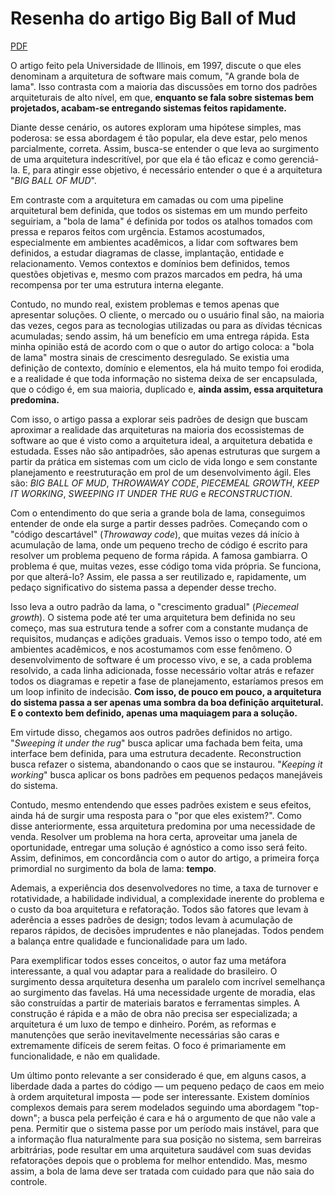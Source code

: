 # Resenha do artigo Big Ball of Mud

[PDF](mud.pdf)

O artigo feito pela Universidade de Illinois, em 1997, discute o que eles denominam a arquitetura de software mais comum, "A grande bola de lama". Isso contrasta com a maioria das discussões em torno dos padrões arquiteturais de alto nível, em que, **enquanto se fala sobre sistemas bem projetados, acabam-se entregando sistemas feitos rapidamente.**

Diante desse cenário, os autores exploram uma hipótese simples, mas poderosa: se essa abordagem é tão popular, ela deve estar, pelo menos parcialmente, correta. Assim, busca-se entender o que leva ao surgimento de uma arquitetura indescritível, por que ela é tão eficaz e como gerenciá-la. E, para atingir esse objetivo, é necessário entender o que é a arquitetura "*BIG BALL OF MUD*".

Em contraste com a arquitetura em camadas ou com uma pipeline arquitetural bem definida, que todos os sistemas em um mundo perfeito seguiriam, a "bola de lama" é definida por todos os atalhos tomados com pressa e reparos feitos com urgência. Estamos acostumados, especialmente em ambientes acadêmicos, a lidar com softwares bem definidos, a estudar diagramas de classe, implantação, entidade e relacionamento. Vemos contextos e domínios bem definidos, temos questões objetivas e, mesmo com prazos marcados em pedra, há uma recompensa por ter uma estrutura interna elegante.

Contudo, no mundo real, existem problemas e temos apenas que apresentar soluções. O cliente, o mercado ou o usuário final são, na maioria das vezes, cegos para as tecnologias utilizadas ou para as dívidas técnicas acumuladas; sendo assim, há um benefício em uma entrega rápida. Esta minha opinião está de acordo com o que o autor do artigo coloca: a "bola de lama" mostra sinais de crescimento desregulado. Se existia uma definição de contexto, domínio e elementos, ela há muito tempo foi erodida, e a realidade é que toda informação no sistema deixa de ser encapsulada, que o código é, em sua maioria, duplicado e, **ainda assim, essa arquitetura predomina.**

Com isso, o artigo passa a explorar seis padrões de design que buscam aproximar a realidade das arquiteturas na maioria dos ecossistemas de software ao que é visto como a arquitetura ideal, a arquitetura debatida e estudada. Esses não são antipadrões, são apenas estruturas que surgem a partir da prática em sistemas com um ciclo de vida longo e sem constante planejamento e reestruturação em prol de um desenvolvimento ágil. Eles são: *BIG BALL OF MUD*, *THROWAWAY CODE*, *PIECEMEAL GROWTH*, *KEEP IT WORKING*, *SWEEPING IT UNDER THE RUG* e *RECONSTRUCTION*.

Com o entendimento do que seria a grande bola de lama, conseguimos entender de onde ela surge a partir desses padrões. Começando com o "código descartável" (*Throwaway code*), que muitas vezes dá início à acumulação de lama, onde um pequeno trecho de código é escrito para resolver um problema pequeno de forma rápida. A famosa gambiarra. O problema é que, muitas vezes, esse código toma vida própria. Se funciona, por que alterá-lo? Assim, ele passa a ser reutilizado e, rapidamente, um pedaço significativo do sistema passa a depender desse trecho.

Isso leva a outro padrão da lama, o "crescimento gradual" (*Piecemeal growth*). O sistema pode até ter uma arquitetura bem definida no seu começo, mas sua estrutura tende a sofrer com a constante mudança de requisitos, mudanças e adições graduais. Vemos isso o tempo todo, até em ambientes acadêmicos, e nos acostumamos com esse fenômeno. O desenvolvimento de software é um processo vivo, e se, a cada problema resolvido, a cada linha adicionada, fosse necessário voltar atrás e refazer todos os diagramas e repetir a fase de planejamento, estaríamos presos em um loop infinito de indecisão. **Com isso, de pouco em pouco, a arquitetura do sistema passa a ser apenas uma sombra da boa definição arquitetural. E o contexto bem definido, apenas uma maquiagem para a solução.**

Em virtude disso, chegamos aos outros padrões definidos no artigo. "*Sweeping it under the rug*" busca aplicar uma fachada bem feita, uma interface bem definida, para uma estrutura decadente. Reconstruction busca refazer o sistema, abandonando o caos que se instaurou. "*Keeping it working*" busca aplicar os bons padrões em pequenos pedaços manejáveis do sistema.

Contudo, mesmo entendendo que esses padrões existem e seus efeitos, ainda há de surgir uma resposta para o "por que eles existem?". Como disse anteriormente, essa arquitetura predomina por uma necessidade de venda. Resolver um problema na hora certa, aproveitar uma janela de oportunidade, entregar uma solução é agnóstico a como isso será feito. Assim, definimos, em concordância com o autor do artigo, a primeira força primordial no surgimento da bola de lama: **tempo**.

Ademais, a experiência dos desenvolvedores no time, a taxa de turnover e rotatividade, a habilidade individual, a complexidade inerente do problema e o custo da boa arquitetura e refatoração. Todos são fatores que levam à aderência a esses padrões de design; todos levam à acumulação de reparos rápidos, de decisões imprudentes e não planejadas. Todos pendem a balança entre qualidade e funcionalidade para um lado.

Para exemplificar todos esses conceitos, o autor faz uma metáfora interessante, a qual vou adaptar para a realidade do brasileiro. O surgimento dessa arquitetura desenha um paralelo com incrível semelhança ao surgimento das favelas. Há uma necessidade urgente de moradia, elas são construídas a partir de materiais baratos e ferramentas simples. A construção é rápida e a mão de obra não precisa ser especializada; a arquitetura é um luxo de tempo e dinheiro. Porém, as reformas e manutenções que serão inevitavelmente necessárias são caras e extremamente difíceis de serem feitas. O foco é primariamente em funcionalidade, e não em qualidade.

Um último ponto relevante a ser considerado é que, em alguns casos, a liberdade dada a partes do código — um pequeno pedaço de caos em meio à ordem arquitetural imposta — pode ser interessante. Existem domínios complexos demais para serem modelados seguindo uma abordagem "top-down"; a busca pela perfeição é cara e há o argumento de que não vale a pena. Permitir que o sistema passe por um período mais instável, para que a informação flua naturalmente para sua posição no sistema, sem barreiras arbitrárias, pode resultar em uma arquitetura saudável com suas devidas refatorações depois que o problema for melhor entendido. Mas, mesmo assim, a bola de lama deve ser tratada com cuidado para que não saia do controle.
